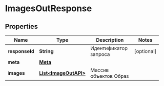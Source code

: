 

# ImagesOutResponse


## Properties

| Name | Type | Description | Notes |
|------------ | ------------- | ------------- | -------------|
|**responseId** | **String** | Идентификатор запроса |  [optional] |
|**meta** | [**Meta**](Meta.md) |  |  |
|**images** | [**List&lt;ImageOutAPI&gt;**](ImageOutAPI.md) | Массив объектов Образ |  |



